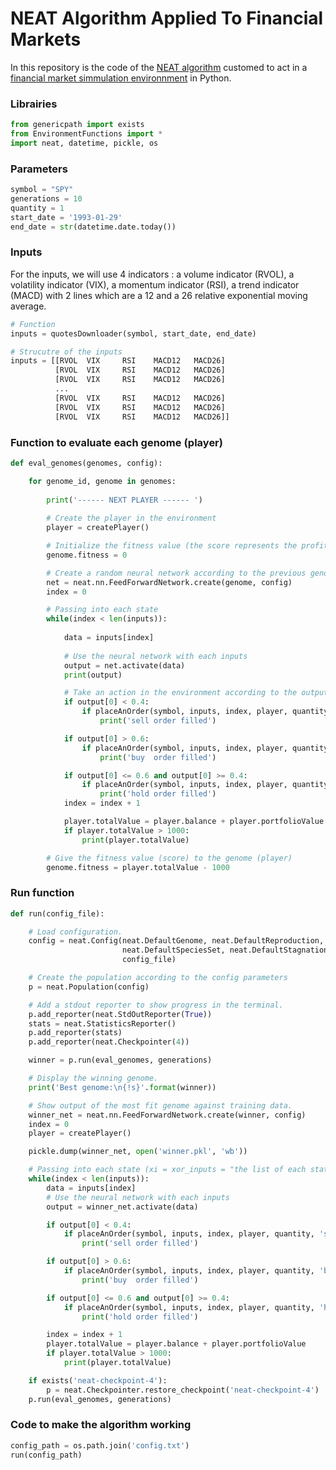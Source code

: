 # NEAT Algorithm Applied To Financial Markets

In this repository is the code of the [NEAT algorithm](https://neat-python.readthedocs.io/en/latest/neat_overview.html) customed to act in a [financial market simmulation environnment](https://github.com/noegabriel/Financial-Market-Simmulation-Environnment) in Python.

### Librairies
```Python
from genericpath import exists
from EnvironmentFunctions import *
import neat, datetime, pickle, os
```

### Parameters
```Python
symbol = "SPY"
generations = 10
quantity = 1
start_date = '1993-01-29'
end_date = str(datetime.date.today())
```

### Inputs

For the inputs, we will use 4 indicators : a volume indicator (RVOL), a volatility indicator (VIX), a momentum indicator (RSI), a trend indicator (MACD) with 2 lines which are a 12 and a 26 relative exponential moving average.

```Python
# Function
inputs = quotesDownloader(symbol, start_date, end_date)

# Strucutre of the inputs
inputs = [[RVOL	 VIX	 RSI	MACD12	 MACD26]
          [RVOL	 VIX	 RSI	MACD12	 MACD26]
          [RVOL	 VIX	 RSI	MACD12	 MACD26]
          ...
          [RVOL	 VIX	 RSI	MACD12	 MACD26]
          [RVOL	 VIX	 RSI	MACD12	 MACD26]
          [RVOL	 VIX	 RSI	MACD12	 MACD26]]
```

### Function to evaluate each genome (player)

```Python
def eval_genomes(genomes, config):

    for genome_id, genome in genomes:
    
        print('------ NEXT PLAYER ------ ')
        
        # Create the player in the environment
        player = createPlayer()

        # Initialize the fitness value (the score represents the profit made)
        genome.fitness = 0

        # Create a random neural network according to the previous genomes and the config file
        net = neat.nn.FeedForwardNetwork.create(genome, config)
        index = 0

        # Passing into each state
        while(index < len(inputs)):
        
            data = inputs[index]
            
            # Use the neural network with each inputs
            output = net.activate(data)
            print(output)

            # Take an action in the environment according to the output
            if output[0] < 0.4:
                if placeAnOrder(symbol, inputs, index, player, quantity, 'sell') == True:
                    print('sell order filled')

            if output[0] > 0.6:
                if placeAnOrder(symbol, inputs, index, player, quantity, 'buy') == True:
                    print('buy  order filled')

            if output[0] <= 0.6 and output[0] >= 0.4:
                if placeAnOrder(symbol, inputs, index, player, quantity, 'hold') == True:
                    print('hold order filled')
            index = index + 1

            player.totalValue = player.balance + player.portfolioValue
            if player.totalValue > 1000:
                print(player.totalValue)

        # Give the fitness value (score) to the genome (player)
        genome.fitness = player.totalValue - 1000
```

### Run function

```Python
def run(config_file):

    # Load configuration.
    config = neat.Config(neat.DefaultGenome, neat.DefaultReproduction,
                         neat.DefaultSpeciesSet, neat.DefaultStagnation,
                         config_file)

    # Create the population according to the config parameters
    p = neat.Population(config)

    # Add a stdout reporter to show progress in the terminal.
    p.add_reporter(neat.StdOutReporter(True))
    stats = neat.StatisticsReporter()
    p.add_reporter(stats)
    p.add_reporter(neat.Checkpointer(4))

    winner = p.run(eval_genomes, generations)

    # Display the winning genome.
    print('Best genome:\n{!s}'.format(winner))

    # Show output of the most fit genome against training data.
    winner_net = neat.nn.FeedForwardNetwork.create(winner, config)
    index = 0
    player = createPlayer()

    pickle.dump(winner_net, open('winner.pkl', 'wb'))

    # Passing into each state (xi = xor_inputs = "the list of each states with their inputs")
    while(index < len(inputs)):
        data = inputs[index]
        # Use the neural network with each inputs
        output = winner_net.activate(data)

        if output[0] < 0.4:
            if placeAnOrder(symbol, inputs, index, player, quantity, 'sell') == True:
                print('sell order filled')

        if output[0] > 0.6:
            if placeAnOrder(symbol, inputs, index, player, quantity, 'buy') == True:
                print('buy  order filled')

        if output[0] <= 0.6 and output[0] >= 0.4:
            if placeAnOrder(symbol, inputs, index, player, quantity, 'hold') == True:
                print('hold order filled')

        index = index + 1
        player.totalValue = player.balance + player.portfolioValue
        if player.totalValue > 1000:
            print(player.totalValue)

    if exists('neat-checkpoint-4'):
        p = neat.Checkpointer.restore_checkpoint('neat-checkpoint-4')
    p.run(eval_genomes, generations)
```

### Code to make the algorithm working

```Python
config_path = os.path.join('config.txt')
run(config_path)
```
